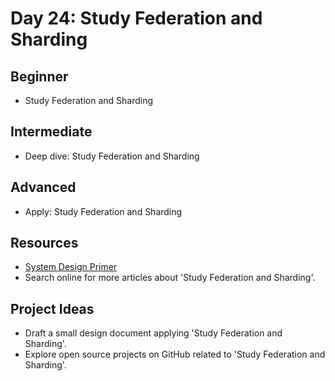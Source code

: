 # Day 24: Study Federation and Sharding

## Beginner
- Study Federation and Sharding

## Intermediate
- Deep dive: Study Federation and Sharding

## Advanced
- Apply: Study Federation and Sharding

## Resources
- [System Design Primer](https://github.com/donnemartin/system-design-primer#federation)
- Search online for more articles about 'Study Federation and Sharding'.

## Project Ideas
- Draft a small design document applying 'Study Federation and Sharding'.
- Explore open source projects on GitHub related to 'Study Federation and Sharding'.
